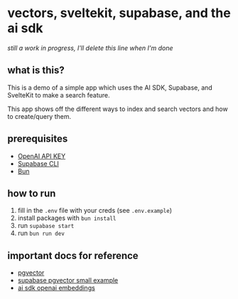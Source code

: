 # vectors, sveltekit, supabase, and the ai sdk

_still a work in progress, I'll delete this line when I'm done_

## what is this?

This is a demo of a simple app which uses the AI SDK, Supabase, and SvelteKit to
make a search feature.

This app shows off the different ways to index and search vectors and how to
create/query them.

## prerequisites

- [OpenAI API KEY](https://openai.com/)
- [Supabase CLI](https://supabase.com/docs/guides/cli)
- [Bun](https://bun.sh/)

## how to run

1. fill in the `.env` file with your creds (see `.env.example`)
2. install packages with `bun install`
3. run `supabase start`
4. run `bun run dev`

## important docs for reference

- [pgvector](https://github.com/pgvector/pgvector)
- [supabase pgvector small example](https://supabase.com/docs/guides/database/extensions/pgvector?queryGroups=database-method&database-method=sql)
- [ai sdk openai embeddings](https://sdk.vercel.ai/providers/ai-sdk-providers/openai#embedding-models)
